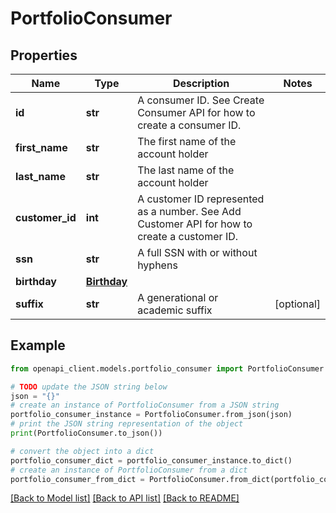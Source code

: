 # PortfolioConsumer


## Properties

Name | Type | Description | Notes
------------ | ------------- | ------------- | -------------
**id** | **str** | A consumer ID. See Create Consumer API for how to create a consumer ID. | 
**first_name** | **str** | The first name of the account holder | 
**last_name** | **str** | The last name of the account holder | 
**customer_id** | **int** | A customer ID represented as a number. See Add Customer API for how to create a customer ID. | 
**ssn** | **str** | A full SSN with or without hyphens | 
**birthday** | [**Birthday**](Birthday.md) |  | 
**suffix** | **str** | A generational or academic suffix | [optional] 

## Example

```python
from openapi_client.models.portfolio_consumer import PortfolioConsumer

# TODO update the JSON string below
json = "{}"
# create an instance of PortfolioConsumer from a JSON string
portfolio_consumer_instance = PortfolioConsumer.from_json(json)
# print the JSON string representation of the object
print(PortfolioConsumer.to_json())

# convert the object into a dict
portfolio_consumer_dict = portfolio_consumer_instance.to_dict()
# create an instance of PortfolioConsumer from a dict
portfolio_consumer_from_dict = PortfolioConsumer.from_dict(portfolio_consumer_dict)
```
[[Back to Model list]](../README.md#documentation-for-models) [[Back to API list]](../README.md#documentation-for-api-endpoints) [[Back to README]](../README.md)


